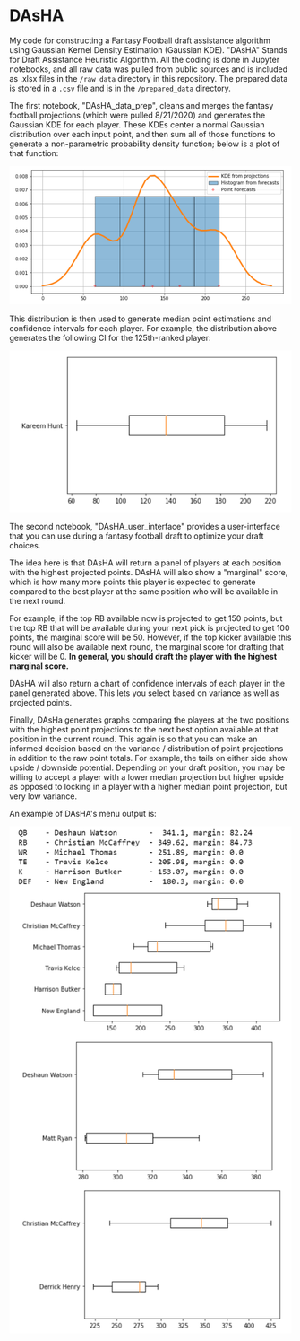 # DAsHA

My code for constructing a Fantasy Football draft assistance algorithm using Gaussian Kernel Density Estimation (Gaussian KDE). "DAsHA" Stands for Draft Assistance Heuristic Algorithm. All the coding is done in Jupyter notebooks, and all raw data was pulled from public sources and is included as .xlsx files in the `/raw_data` directory in this repository.  The prepared data is stored in a `.csv` file and is in the `/prepared_data` directory.

The first notebook, "DAsHA_data_prep", cleans and merges the fantasy football projections (which were pulled 8/21/2020) and generates the Gaussian KDE for each player. These KDEs center a normal Gaussian distribution over each input point, and then sum all of those functions to generate a non-parametric probability density function; below is a plot of that function:

![KDE Demo](https://github.com/dmarticus/DASHA/blob/master/img/KDE_demo.PNG)

This distribution is then used to generate median point estimations and confidence intervals for each player. For example, the distribution above generates the following CI for the 125th-ranked player:

![CI Demo](https://github.com/dmarticus/DASHA/blob/master/img/CI_demo.PNG)

The second notebook, "DAsHA_user_interface" provides a user-interface that you can use during a fantasy football draft to optimize your draft choices.

The idea here is that DAsHA will return a panel of players at each position with the highest projected points. DAsHA will also show a "marginal" score, which is how many more points this player is expected to generate compared to the best player at the same position who will be available in the next round.

For example, if the top RB available now is projected to get 150 points, but the top RB that will be available during your next pick is projected to get 100 points, the marginal score will be 50. However, if the top kicker available this round will also be available next round, the marginal score for drafting that kicker will be 0. **In general, you should draft the player with the highest marginal score.**

DAsHA will also return a chart of confidence intervals of each player in the panel generated above. This lets you select based on variance as well as projected points.

Finally, DAsHa generates graphs comparing the players at the two positions with the highest point projections to the next best option available at that position in the current round. This again is so that you can make an informed decision based on the variance / distribution of point projections in addition to the raw point totals. For example, the tails on either side show upside / downside potential. Depending on your draft position, you may be willing to accept a player with a lower median projection but higher upside as opposed to locking in a player with a higher median point projection, but very low variance.

An example of DAsHA's menu output is:

![UI Demo](https://github.com/dmarticus/DASHA/blob/master/img/UI_demo.PNG)

